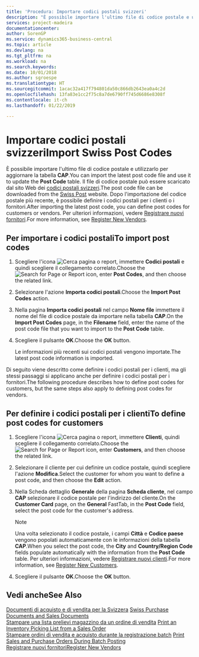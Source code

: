 ```yaml
---
title: 'Procedura: Importare codici postali svizzeri'
description: "È possibile importare l'ultimo file di codice postale e utilizzarlo per aggiornare la tabella CAP. Il file di codice postale può essere scaricato dal sito Web dei codici postali svizzeri. Dopo l'importazione del codice postale più recente, è possibile definire i codici postali per i clienti o i fornitori."
services: project-madeira
documentationcenter: 
author: SorenGP
ms.service: dynamics365-business-central
ms.topic: article
ms.devlang: na
ms.tgt_pltfrm: na
ms.workload: na
ms.search.keywords: 
ms.date: 10/01/2018
ms.author: sgroespe
ms.translationtype: HT
ms.sourcegitcommit: 1acac32a417f794801da50c866db2643ea0a4c2d
ms.openlocfilehash: 13fa83e1cc2f75c8a7de6790ff745d6686e8308f
ms.contentlocale: it-ch
ms.lasthandoff: 01/22/2019

---
```

# <a name="import-swiss-post-codes"></a><span data-ttu-id="4403f-105">Importare codici postali svizzeri</span><span class="sxs-lookup"><span data-stu-id="4403f-105">Import Swiss Post Codes</span></span>
<span data-ttu-id="4403f-106">È possibile importare l'ultimo file di codice postale e utilizzarlo per aggiornare la tabella **CAP**.</span><span class="sxs-lookup"><span data-stu-id="4403f-106">You can import the latest post code file and use it to update the **Post Code** table.</span></span> <span data-ttu-id="4403f-107">Il file di codice postale può essere scaricato dal sito Web dei [codici postali svizzeri](https://go.microsoft.com/fwlink/?LinkId=150292).</span><span class="sxs-lookup"><span data-stu-id="4403f-107">The post code file can be downloaded from the [Swiss Post](https://go.microsoft.com/fwlink/?LinkId=150292) website.</span></span> <span data-ttu-id="4403f-108">Dopo l'importazione del codice postale più recente, è possibile definire i codici postali per i clienti o i fornitori.</span><span class="sxs-lookup"><span data-stu-id="4403f-108">After importing the latest post code, you can define post codes for customers or vendors.</span></span> <span data-ttu-id="4403f-109">Per ulteriori informazioni, vedere [Registrare nuovi fornitori](../../purchasing-how-register-new-vendors.md).</span><span class="sxs-lookup"><span data-stu-id="4403f-109">For more information, see [Register New Vendors](../../purchasing-how-register-new-vendors.md).</span></span>  

## <a name="to-import-post-codes"></a><span data-ttu-id="4403f-110">Per importare i codici postali</span><span class="sxs-lookup"><span data-stu-id="4403f-110">To import post codes</span></span>  

1.  <span data-ttu-id="4403f-111">Scegliere l'icona ![Cerca pagina o report](../../media/ui-search/search_small.png "Cerca pagina o report"), immettere **Codici postali** e quindi scegliere il collegamento correlato.</span><span class="sxs-lookup"><span data-stu-id="4403f-111">Choose the ![Search for Page or Report](../../media/ui-search/search_small.png "Search for Page or Report icon") icon, enter **Post Codes**, and then choose the related link.</span></span>  
2.  <span data-ttu-id="4403f-112">Selezionare l'azione **Importa codici postali**.</span><span class="sxs-lookup"><span data-stu-id="4403f-112">Choose the **Import Post Codes** action.</span></span>  
3.  <span data-ttu-id="4403f-113">Nella pagina **Importa codici postali** nel campo **Nome file** immettere il nome del file di codice postale da importare nella tabella **CAP**.</span><span class="sxs-lookup"><span data-stu-id="4403f-113">On the **Import Post Codes** page, in the **Filename** field, enter the name of the post code file that you want to import to the **Post Code** table.</span></span>  
4.  <span data-ttu-id="4403f-114">Scegliere il pulsante **OK**.</span><span class="sxs-lookup"><span data-stu-id="4403f-114">Choose the **OK** button.</span></span>  

    <span data-ttu-id="4403f-115">Le informazioni più recenti sui codici postali vengono importate.</span><span class="sxs-lookup"><span data-stu-id="4403f-115">The latest post code information is imported.</span></span>  

<span data-ttu-id="4403f-116">Di seguito viene descritto come definire i codici postali per i clienti, ma gli stessi passaggi si applicano anche per definire i codici postali per i fornitori.</span><span class="sxs-lookup"><span data-stu-id="4403f-116">The following procedure describes how to define post codes for customers, but the same steps also apply to defining post codes for vendors.</span></span>  

## <a name="to-define-post-codes-for-customers"></a><span data-ttu-id="4403f-117">Per definire i codici postali per i clienti</span><span class="sxs-lookup"><span data-stu-id="4403f-117">To define post codes for customers</span></span>  

1.  <span data-ttu-id="4403f-118">Scegliere l'icona ![Cerca pagina o report](../../media/ui-search/search_small.png "icona Cerca pagina o report"), immettere **Clienti**, quindi scegliere il collegamento correlato.</span><span class="sxs-lookup"><span data-stu-id="4403f-118">Choose the ![Search for Page or Report](../../media/ui-search/search_small.png "Search for Page or Report icon") icon, enter **Customers**, and then choose the related link.</span></span>  
2.  <span data-ttu-id="4403f-119">Selezionare il cliente per cui definire un codice postale, quindi scegliere l'azione **Modifica**.</span><span class="sxs-lookup"><span data-stu-id="4403f-119">Select the customer for whom you want to define a post code, and then choose the **Edit** action.</span></span>  
3.  <span data-ttu-id="4403f-120">Nella Scheda dettaglio **Generale** della pagina **Scheda cliente**, nel campo **CAP** selezionare il codice postale per l'indirizzo del cliente.</span><span class="sxs-lookup"><span data-stu-id="4403f-120">On the **Customer Card** page, on the **General** FastTab, in the **Post Code** field, select the post code for the customer's address.</span></span>  

    > [!NOTE]  
    >  <span data-ttu-id="4403f-121">Una volta selezionato il codice postale, i campi **Città** e **Codice paese** vengono popolati automaticamente con le informazioni della tabella **CAP**.</span><span class="sxs-lookup"><span data-stu-id="4403f-121">When you select the post code, the **City** and **Country/Region Code** fields populate automatically with the information from the **Post Code** table.</span></span> <span data-ttu-id="4403f-122">Per ulteriori informazioni, vedere [Registrare nuovi clienti](../../sales-how-register-new-customers.md).</span><span class="sxs-lookup"><span data-stu-id="4403f-122">For more information, see [Register New Customers](../../sales-how-register-new-customers.md).</span></span>  

4.  <span data-ttu-id="4403f-123">Scegliere il pulsante **OK**.</span><span class="sxs-lookup"><span data-stu-id="4403f-123">Choose the **OK** button.</span></span>  

## <a name="see-also"></a><span data-ttu-id="4403f-124">Vedi anche</span><span class="sxs-lookup"><span data-stu-id="4403f-124">See Also</span></span>   
 <span data-ttu-id="4403f-125">[Documenti di acquisto e di vendita per la Svizzera](swiss-purchase-documents-and-sales-documents.md) </span><span class="sxs-lookup"><span data-stu-id="4403f-125">[Swiss Purchase Documents and Sales Documents](swiss-purchase-documents-and-sales-documents.md) </span></span>  
 <span data-ttu-id="4403f-126">[Stampare una lista prelievi magazzino da un ordine di vendita](how-to-print-an-inventory-picking-list-from-a-sales-order.md) </span><span class="sxs-lookup"><span data-stu-id="4403f-126">[Print an Inventory Picking List from a Sales Order](how-to-print-an-inventory-picking-list-from-a-sales-order.md) </span></span>  
 <span data-ttu-id="4403f-127">[Stampare ordini di vendita e acquisto durante la registrazione batch](how-to-print-sales-and-purchase-orders-during-batch-posting.md) </span><span class="sxs-lookup"><span data-stu-id="4403f-127">[Print Sales and Purchase Orders During Batch Posting](how-to-print-sales-and-purchase-orders-during-batch-posting.md) </span></span>  
 [<span data-ttu-id="4403f-128">Registrare nuovi fornitori</span><span class="sxs-lookup"><span data-stu-id="4403f-128">Register New Vendors</span></span>](../../purchasing-how-register-new-vendors.md)  

